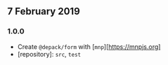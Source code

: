 ## 7 February 2019

### 1.0.0

- Create `@depack/form` with [`mnp`][https://mnpjs.org]
- [repository]: `src`, `test`
